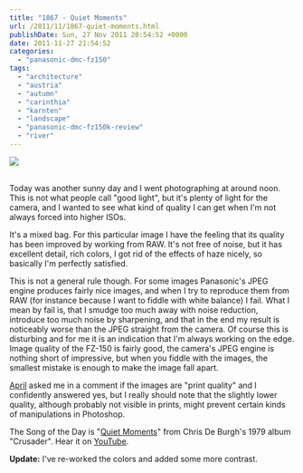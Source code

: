 ```yaml
---
title: "1867 - Quiet Moments"
url: /2011/11/1867-quiet-moments.html
publishDate: Sun, 27 Nov 2011 20:54:52 +0000
date: 2011-11-27 21:54:52
categories: 
  - "panasonic-dmc-fz150"
tags: 
  - "architecture"
  - "austria"
  - "autumn"
  - "carinthia"
  - "karnten"
  - "landscape"
  - "panasonic-dmc-fz150k-review"
  - "river"
---
```

<div class="container">
<div class="center"><a target="_blank" href="https://d25zfm9zpd7gm5.cloudfront.net/1200x1200/2011/20111127_134358_ps.jpg"><img src="https://d25zfm9zpd7gm5.cloudfront.net/0600x0600/2011/20111127_134358_ps.jpg" /></a></div>
</div>
<br />

Today was another sunny day and I went photographing at around noon. This is not what people call "good light", but it's plenty of light for the camera, and I wanted to see what kind of quality I can get when I'm not always forced into higher ISOs.

It's a mixed bag. For this particular image I have the feeling that its quality has been improved by working from RAW. It's not free of noise, but it has excellent detail, rich colors, I got rid of the effects of haze nicely, so basically I'm perfectly satisfied.

This is not a general rule though. For some images Panasonic's JPEG engine produces fairly nice images, and when I try to reproduce them from RAW (for instance because I want to fiddle with white balance) I fail. What I mean by fail is, that I smudge too much away with noise reduction, introduce too much noise by sharpening, and that in the end my result is noticeably  worse than the JPEG straight from the camera. Of course this is disturbing and for me it is an indication that I'm always working on the edge. Image quality of the FZ-150 is fairly good, the camera's JPEG engine is nothing short of impressive, but when you fiddle with the images, the smallest mistake is enough to make the image fall apart.

 <a href="http://www.bungalow104.com/" target="_blank">April</a> asked me in a comment if the images are "print quality" and I confidently answered yes, but I really should note that the slightly lower quality, although probably not visible in prints, might prevent certain kinds of manipulations in Photoshop.

The Song of the Day is "<a href="http://www.lyricsmode.com/lyrics/c/chris_de_burgh/quiet_moments.html" target="_blank">Quiet Moments</a>" from Chris De Burgh's 1979 album "Crusader". Hear it on <a href="http://www.youtube.com/watch?v=QQPE0M_3Qmg" target="_blank">YouTube</a>.

<strong>Update:</strong> I've re-worked the colors and added some more contrast.
